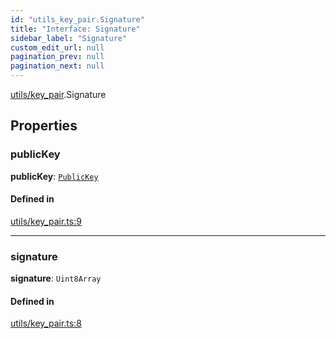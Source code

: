 ```yaml
---
id: "utils_key_pair.Signature"
title: "Interface: Signature"
sidebar_label: "Signature"
custom_edit_url: null
pagination_prev: null
pagination_next: null
---
```


[utils/key_pair](../modules/utils_key_pair.md).Signature

## Properties

### publicKey

 **publicKey**: [`PublicKey`](../classes/utils_key_pair.PublicKey.md)

#### Defined in

[utils/key_pair.ts:9](https://github.com/maxhr/near--near-api-js/blob/57fed346/packages/near-api-js/src/utils/key_pair.ts#L9)

___

### signature

 **signature**: `Uint8Array`

#### Defined in

[utils/key_pair.ts:8](https://github.com/maxhr/near--near-api-js/blob/57fed346/packages/near-api-js/src/utils/key_pair.ts#L8)
